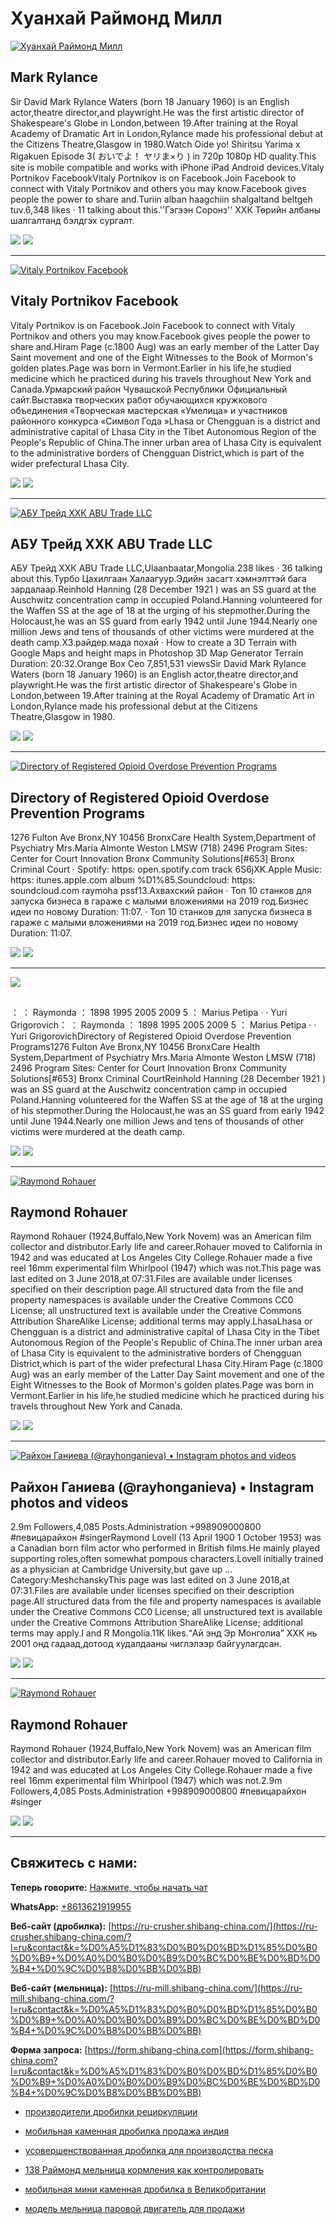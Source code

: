 # Хуанхай Раймонд Милл

<a href="https://swt.shibang-china.com/?l=ru&img&k=%D0%A5%D1%83%D0%B0%D0%BD%D1%85%D0%B0%D0%B9+%D0%A0%D0%B0%D0%B9%D0%BC%D0%BE%D0%BD%D0%B4+%D0%9C%D0%B8%D0%BB%D0%BB" target="_blank">![Хуанхай Раймонд Милл](http://static.shibang-china.com/all-800x300/324.jpg)</a>

## Mark Rylance
Sir David Mark Rylance Waters (born 18 January 1960) is an English actor,theatre director,and playwright.He was the first artistic director of Shakespeare's Globe in London,between 19.After training at the Royal Academy of Dramatic Art in London,Rylance made his professional debut at the Citizens Theatre,Glasgow in 1980.Watch Oide yo! Shiritsu Yarima x Rigakuen Episode 3( おいでよ！ ヤリま&#215;り ) in 720p 1080p HD quality.This site is mobile compatible and works with iPhone iPad Android devices.Vitaly Portnikov FacebookVitaly Portnikov is on Facebook.Join Facebook to connect with Vitaly Portnikov and others you may know.Facebook gives people the power to share and.Turiin alban haagchiin shalgaltand beltgeh tuv.6,348 likes &#183; 11 talking about this.''Гэгээн Соронз'' ХХК Төрийн албаны шалгалтанд бэлдгэх сургалт.


<a href="https://whatsapp.shibangsoft.com/WhatsApp.php" target="_blank" title="WhatsApp">![](http://static.shibang-china.com/icon/whatsapp.png)</a> <a href="https://swt.shibang-china.com/?l=ru&icon&k=%D0%A5%D1%83%D0%B0%D0%BD%D1%85%D0%B0%D0%B9+%D0%A0%D0%B0%D0%B9%D0%BC%D0%BE%D0%BD%D0%B4+%D0%9C%D0%B8%D0%BB%D0%BB" target="_blank">![](http://static.shibang-china.com/icon/chat-ru.png)</a>

---

<a href="https://swt.shibang-china.com/?l=ru&img&k=%D0%A5%D1%83%D0%B0%D0%BD%D1%85%D0%B0%D0%B9+%D0%A0%D0%B0%D0%B9%D0%BC%D0%BE%D0%BD%D0%B4+%D0%9C%D0%B8%D0%BB%D0%BB" target="_blank">![Vitaly Portnikov Facebook](http://static.shibang-china.com/all-800x300/1437.jpg)</a>

## Vitaly Portnikov Facebook
Vitaly Portnikov is on Facebook.Join Facebook to connect with Vitaly Portnikov and others you may know.Facebook gives people the power to share and.Hiram Page (c.1800 Aug) was an early member of the Latter Day Saint movement and one of the Eight Witnesses to the Book of Mormon's golden plates.Page was born in Vermont.Earlier in his life,he studied medicine which he practiced during his travels throughout New York and Canada.Урмарский район Чувашской Республики Официальный сайт.Выставка творческих работ обучающихся кружкового объединения &#171;Творческая мастерская &#171;Умелица&#187; и участников районного конкурса &#171;Символ Года &#187;Lhasa or Chengguan is a district and administrative capital of Lhasa City in the Tibet Autonomous Region of the People's Republic of China.The inner urban area of Lhasa City is equivalent to the administrative borders of Chengguan District,which is part of the wider prefectural Lhasa City.


<a href="https://whatsapp.shibangsoft.com/WhatsApp.php" target="_blank" title="WhatsApp">![](http://static.shibang-china.com/icon/whatsapp.png)</a> <a href="https://swt.shibang-china.com/?l=ru&icon&k=%D0%A5%D1%83%D0%B0%D0%BD%D1%85%D0%B0%D0%B9+%D0%A0%D0%B0%D0%B9%D0%BC%D0%BE%D0%BD%D0%B4+%D0%9C%D0%B8%D0%BB%D0%BB" target="_blank">![](http://static.shibang-china.com/icon/chat-ru.png)</a>

---

<a href="https://swt.shibang-china.com/?l=ru&img&k=%D0%A5%D1%83%D0%B0%D0%BD%D1%85%D0%B0%D0%B9+%D0%A0%D0%B0%D0%B9%D0%BC%D0%BE%D0%BD%D0%B4+%D0%9C%D0%B8%D0%BB%D0%BB" target="_blank">![АБУ Трейд ХХК ABU Trade LLC](http://static.shibang-china.com/all-800x300/263.jpg)</a>

## АБУ Трейд ХХК ABU Trade LLC
АБУ Трейд ХХК ABU Trade LLC,Ulaanbaatar,Mongolia.238 likes &#183; 36 talking about this.Турбо Цахилгаан Халаагуур.Эдийн засагт хэмнэлттэй бага зардалаар.Reinhold Hanning (28 December 1921 ) was an SS guard at the Auschwitz concentration camp in occupied Poland.Hanning volunteered for the Waffen SS at the age of 18 at the urging of his stepmother.During the Holocaust,he was an SS guard from early 1942 until June 1944.Nearly one million Jews and tens of thousands of other victims were murdered at the death camp.ХЗ.райдер.мада похай&nbsp;&#0183;&#32;How to create a 3D Terrain with Google Maps and height maps in Photoshop 3D Map Generator Terrain Duration: 20:32.Orange Box Ceo 7,851,531 viewsSir David Mark Rylance Waters (born 18 January 1960) is an English actor,theatre director,and playwright.He was the first artistic director of Shakespeare's Globe in London,between 19.After training at the Royal Academy of Dramatic Art in London,Rylance made his professional debut at the Citizens Theatre,Glasgow in 1980.


<a href="https://whatsapp.shibangsoft.com/WhatsApp.php" target="_blank" title="WhatsApp">![](http://static.shibang-china.com/icon/whatsapp.png)</a> <a href="https://swt.shibang-china.com/?l=ru&icon&k=%D0%A5%D1%83%D0%B0%D0%BD%D1%85%D0%B0%D0%B9+%D0%A0%D0%B0%D0%B9%D0%BC%D0%BE%D0%BD%D0%B4+%D0%9C%D0%B8%D0%BB%D0%BB" target="_blank">![](http://static.shibang-china.com/icon/chat-ru.png)</a>

---

<a href="https://swt.shibang-china.com/?l=ru&img&k=%D0%A5%D1%83%D0%B0%D0%BD%D1%85%D0%B0%D0%B9+%D0%A0%D0%B0%D0%B9%D0%BC%D0%BE%D0%BD%D0%B4+%D0%9C%D0%B8%D0%BB%D0%BB" target="_blank">![Directory of Registered Opioid Overdose Prevention Programs](http://static.shibang-china.com/all-800x300/499.jpg)</a>

## Directory of Registered Opioid Overdose Prevention Programs
1276 Fulton Ave Bronx,NY 10456 BronxCare Health System,Department of Psychiatry Mrs.Maria Almonte Weston LMSW (718) 2496 Program Sites: Center for Court Innovation Bronx Community Solutions[#653] Bronx Criminal Court&nbsp;&#0183;&#32;Spotify: https: open.spotify.com track 6S6jXK.Apple Music: https: itunes.apple.com album %D1%85.Soundcloud: https: soundcloud.com raymoha pssf13.Ахвахский район&nbsp;&#0183;&#32;Топ 10 станков для запуска бизнеса в гараже с малыми вложениями на 2019 год.Бизнес идеи по новому Duration: 11:07.&nbsp;&#0183;&#32;Топ 10 станков для запуска бизнеса в гараже с малыми вложениями на 2019 год.Бизнес идеи по новому Duration: 11:07.


<a href="https://whatsapp.shibangsoft.com/WhatsApp.php" target="_blank" title="WhatsApp">![](http://static.shibang-china.com/icon/whatsapp.png)</a> <a href="https://swt.shibang-china.com/?l=ru&icon&k=%D0%A5%D1%83%D0%B0%D0%BD%D1%85%D0%B0%D0%B9+%D0%A0%D0%B0%D0%B9%D0%BC%D0%BE%D0%BD%D0%B4+%D0%9C%D0%B8%D0%BB%D0%BB" target="_blank">![](http://static.shibang-china.com/icon/chat-ru.png)</a>

---

<a href="https://swt.shibang-china.com/?l=ru&img&k=%D0%A5%D1%83%D0%B0%D0%BD%D1%85%D0%B0%D0%B9+%D0%A0%D0%B0%D0%B9%D0%BC%D0%BE%D0%BD%D0%B4+%D0%9C%D0%B8%D0%BB%D0%BB" target="_blank">![](http://static.shibang-china.com/all-800x300/781.jpg)</a>

## 
： ： Raymonda ： 1898 1995 2005 2009 5 ： Marius Petipa &#183; &#183;  Yuri Grigorovich： ： Raymonda ： 1898 1995 2005 2009 5 ： Marius Petipa &#183; &#183;  Yuri GrigorovichDirectory of Registered Opioid Overdose Prevention Programs1276 Fulton Ave Bronx,NY 10456 BronxCare Health System,Department of Psychiatry Mrs.Maria Almonte Weston LMSW (718) 2496 Program Sites: Center for Court Innovation Bronx Community Solutions[#653] Bronx Criminal CourtReinhold Hanning (28 December 1921 ) was an SS guard at the Auschwitz concentration camp in occupied Poland.Hanning volunteered for the Waffen SS at the age of 18 at the urging of his stepmother.During the Holocaust,he was an SS guard from early 1942 until June 1944.Nearly one million Jews and tens of thousands of other victims were murdered at the death camp.


<a href="https://whatsapp.shibangsoft.com/WhatsApp.php" target="_blank" title="WhatsApp">![](http://static.shibang-china.com/icon/whatsapp.png)</a> <a href="https://swt.shibang-china.com/?l=ru&icon&k=%D0%A5%D1%83%D0%B0%D0%BD%D1%85%D0%B0%D0%B9+%D0%A0%D0%B0%D0%B9%D0%BC%D0%BE%D0%BD%D0%B4+%D0%9C%D0%B8%D0%BB%D0%BB" target="_blank">![](http://static.shibang-china.com/icon/chat-ru.png)</a>

---

<a href="https://swt.shibang-china.com/?l=ru&img&k=%D0%A5%D1%83%D0%B0%D0%BD%D1%85%D0%B0%D0%B9+%D0%A0%D0%B0%D0%B9%D0%BC%D0%BE%D0%BD%D0%B4+%D0%9C%D0%B8%D0%BB%D0%BB" target="_blank">![Raymond Rohauer](http://static.shibang-china.com/all-800x300/324.jpg)</a>

## Raymond Rohauer
Raymond Rohauer (1924,Buffalo,New York Novem) was an American film collector and distributor.Early life and career.Rohauer moved to California in 1942 and was educated at Los Angeles City College.Rohauer made a five reel 16mm experimental film Whirlpool (1947) which was not.This page was last edited on 3 June 2018,at 07:31.Files are available under licenses specified on their description page.All structured data from the file and property namespaces is available under the Creative Commons CC0 License; all unstructured text is available under the Creative Commons Attribution ShareAlike License; additional terms may apply.LhasaLhasa or Chengguan is a district and administrative capital of Lhasa City in the Tibet Autonomous Region of the People's Republic of China.The inner urban area of Lhasa City is equivalent to the administrative borders of Chengguan District,which is part of the wider prefectural Lhasa City.Hiram Page (c.1800 Aug) was an early member of the Latter Day Saint movement and one of the Eight Witnesses to the Book of Mormon's golden plates.Page was born in Vermont.Earlier in his life,he studied medicine which he practiced during his travels throughout New York and Canada.


<a href="https://whatsapp.shibangsoft.com/WhatsApp.php" target="_blank" title="WhatsApp">![](http://static.shibang-china.com/icon/whatsapp.png)</a> <a href="https://swt.shibang-china.com/?l=ru&icon&k=%D0%A5%D1%83%D0%B0%D0%BD%D1%85%D0%B0%D0%B9+%D0%A0%D0%B0%D0%B9%D0%BC%D0%BE%D0%BD%D0%B4+%D0%9C%D0%B8%D0%BB%D0%BB" target="_blank">![](http://static.shibang-china.com/icon/chat-ru.png)</a>

---

<a href="https://swt.shibang-china.com/?l=ru&img&k=%D0%A5%D1%83%D0%B0%D0%BD%D1%85%D0%B0%D0%B9+%D0%A0%D0%B0%D0%B9%D0%BC%D0%BE%D0%BD%D0%B4+%D0%9C%D0%B8%D0%BB%D0%BB" target="_blank">![Райхон Ганиева (@rayhonganieva) • Instagram photos and videos](http://static.shibang-china.com/all-800x300/40.jpg)</a>

## Райхон Ганиева (@rayhonganieva) • Instagram photos and videos
2.9m Followers,4,085 Posts.Administration +998909000800 #певицарайхон #singerRaymond Lovell (13 April 1900 1 October 1953) was a Canadian born film actor who performed in British films.He mainly played supporting roles,often somewhat pompous characters.Lovell initially trained as a physician at Cambridge University,but gave up …Category:MeshchanskyThis page was last edited on 3 June 2018,at 07:31.Files are available under licenses specified on their description page.All structured data from the file and property namespaces is available under the Creative Commons CC0 License; all unstructured text is available under the Creative Commons Attribution ShareAlike License; additional terms may apply.I and R Mongolia.11K likes.“Ай энд Эр Монголиа” ХХК нь 2001 онд гадаад,дотоод худалдааны чиглэлээр байгуулагдсан.


<a href="https://whatsapp.shibangsoft.com/WhatsApp.php" target="_blank" title="WhatsApp">![](http://static.shibang-china.com/icon/whatsapp.png)</a> <a href="https://swt.shibang-china.com/?l=ru&icon&k=%D0%A5%D1%83%D0%B0%D0%BD%D1%85%D0%B0%D0%B9+%D0%A0%D0%B0%D0%B9%D0%BC%D0%BE%D0%BD%D0%B4+%D0%9C%D0%B8%D0%BB%D0%BB" target="_blank">![](http://static.shibang-china.com/icon/chat-ru.png)</a>

---

<a href="https://swt.shibang-china.com/?l=ru&img&k=%D0%A5%D1%83%D0%B0%D0%BD%D1%85%D0%B0%D0%B9+%D0%A0%D0%B0%D0%B9%D0%BC%D0%BE%D0%BD%D0%B4+%D0%9C%D0%B8%D0%BB%D0%BB" target="_blank">![Raymond Rohauer](http://static.shibang-china.com/all-800x300/603.jpg)</a>

## Raymond Rohauer
Raymond Rohauer (1924,Buffalo,New York Novem) was an American film collector and distributor.Early life and career.Rohauer moved to California in 1942 and was educated at Los Angeles City College.Rohauer made a five reel 16mm experimental film Whirlpool (1947) which was not.2.9m Followers,4,085 Posts.Administration +998909000800 #певицарайхон #singer

<a href="https://whatsapp.shibangsoft.com/WhatsApp.php" target="_blank" title="WhatsApp">![](http://static.shibang-china.com/icon/whatsapp.png)</a> <a href="https://swt.shibang-china.com/?l=ru&icon&k=%D0%A5%D1%83%D0%B0%D0%BD%D1%85%D0%B0%D0%B9+%D0%A0%D0%B0%D0%B9%D0%BC%D0%BE%D0%BD%D0%B4+%D0%9C%D0%B8%D0%BB%D0%BB" target="_blank">![](http://static.shibang-china.com/icon/chat-ru.png)</a>

---
## Свяжитесь с нами:

**Теперь говорите:** [Нажмите, чтобы начать чат](https://swt.shibang-china.com?l=ru&contact&k=%D0%A5%D1%83%D0%B0%D0%BD%D1%85%D0%B0%D0%B9+%D0%A0%D0%B0%D0%B9%D0%BC%D0%BE%D0%BD%D0%B4+%D0%9C%D0%B8%D0%BB%D0%BB)

**WhatsApp:**  [+8613621919955](https://whatsapp.shibangsoft.com/WhatsApp.php)

**Веб-сайт (дробилка):** [https://ru-crusher.shibang-china.com/](https://ru-crusher.shibang-china.com/?l=ru&contact&k=%D0%A5%D1%83%D0%B0%D0%BD%D1%85%D0%B0%D0%B9+%D0%A0%D0%B0%D0%B9%D0%BC%D0%BE%D0%BD%D0%B4+%D0%9C%D0%B8%D0%BB%D0%BB)

**Веб-сайт (мельница):** [https://ru-mill.shibang-china.com/](https://ru-mill.shibang-china.com/?l=ru&contact&k=%D0%A5%D1%83%D0%B0%D0%BD%D1%85%D0%B0%D0%B9+%D0%A0%D0%B0%D0%B9%D0%BC%D0%BE%D0%BD%D0%B4+%D0%9C%D0%B8%D0%BB%D0%BB)

**Форма запроса:** [https://form.shibang-china.com](https://form.shibang-china.com?l=ru&contact&k=%D0%A5%D1%83%D0%B0%D0%BD%D1%85%D0%B0%D0%B9+%D0%A0%D0%B0%D0%B9%D0%BC%D0%BE%D0%BD%D0%B4+%D0%9C%D0%B8%D0%BB%D0%BB)

* [производители дробилки рециркуляции](../124/%D0%BF%D1%80%D0%BE%D0%B8%D0%B7%D0%B2%D0%BE%D0%B4%D0%B8%D1%82%D0%B5%D0%BB%D0%B8%20%D0%B4%D1%80%D0%BE%D0%B1%D0%B8%D0%BB%D0%BA%D0%B8%20%D1%80%D0%B5%D1%86%D0%B8%D1%80%D0%BA%D1%83%D0%BB%D1%8F%D1%86%D0%B8%D0%B8.md)

* [мобильная каменная дробилка продажа индия](../123/%D0%BC%D0%BE%D0%B1%D0%B8%D0%BB%D1%8C%D0%BD%D0%B0%D1%8F%20%D0%BA%D0%B0%D0%BC%D0%B5%D0%BD%D0%BD%D0%B0%D1%8F%20%D0%B4%D1%80%D0%BE%D0%B1%D0%B8%D0%BB%D0%BA%D0%B0%20%D0%BF%D1%80%D0%BE%D0%B4%D0%B0%D0%B6%D0%B0%20%D0%B8%D0%BD%D0%B4%D0%B8%D1%8F.md)

* [усовершенствованная дробилка для производства песка](../121/%D1%83%D1%81%D0%BE%D0%B2%D0%B5%D1%80%D1%88%D0%B5%D0%BD%D1%81%D1%82%D0%B2%D0%BE%D0%B2%D0%B0%D0%BD%D0%BD%D0%B0%D1%8F%20%D0%B4%D1%80%D0%BE%D0%B1%D0%B8%D0%BB%D0%BA%D0%B0%20%D0%B4%D0%BB%D1%8F%20%D0%BF%D1%80%D0%BE%D0%B8%D0%B7%D0%B2%D0%BE%D0%B4%D1%81%D1%82%D0%B2%D0%B0%20%D0%BF%D0%B5%D1%81%D0%BA%D0%B0.md)

* [138 Раймонд мельница кормления как контролировать](../124/138%20%D0%A0%D0%B0%D0%B9%D0%BC%D0%BE%D0%BD%D0%B4%20%D0%BC%D0%B5%D0%BB%D1%8C%D0%BD%D0%B8%D1%86%D0%B0%20%D0%BA%D0%BE%D1%80%D0%BC%D0%BB%D0%B5%D0%BD%D0%B8%D1%8F%20%D0%BA%D0%B0%D0%BA%20%D0%BA%D0%BE%D0%BD%D1%82%D1%80%D0%BE%D0%BB%D0%B8%D1%80%D0%BE%D0%B2%D0%B0%D1%82%D1%8C.md)

* [мобильная мини каменная дробилка в Великобритании](../123/%D0%BC%D0%BE%D0%B1%D0%B8%D0%BB%D1%8C%D0%BD%D0%B0%D1%8F%20%D0%BC%D0%B8%D0%BD%D0%B8%20%D0%BA%D0%B0%D0%BC%D0%B5%D0%BD%D0%BD%D0%B0%D1%8F%20%D0%B4%D1%80%D0%BE%D0%B1%D0%B8%D0%BB%D0%BA%D0%B0%20%D0%B2%20%D0%92%D0%B5%D0%BB%D0%B8%D0%BA%D0%BE%D0%B1%D1%80%D0%B8%D1%82%D0%B0%D0%BD%D0%B8%D0%B8.md)

* [модель мельница паровой двигатель для продажи](../122/%D0%BC%D0%BE%D0%B4%D0%B5%D0%BB%D1%8C%20%D0%BC%D0%B5%D0%BB%D1%8C%D0%BD%D0%B8%D1%86%D0%B0%20%D0%BF%D0%B0%D1%80%D0%BE%D0%B2%D0%BE%D0%B9%20%D0%B4%D0%B2%D0%B8%D0%B3%D0%B0%D1%82%D0%B5%D0%BB%D1%8C%20%D0%B4%D0%BB%D1%8F%20%D0%BF%D1%80%D0%BE%D0%B4%D0%B0%D0%B6%D0%B8.md)